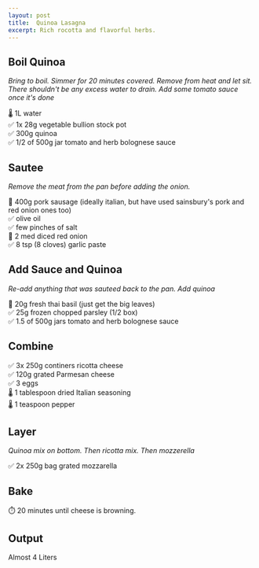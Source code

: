 ```yaml
---
layout: post
title:  Quinoa Lasagna
excerpt: Rich rocotta and flavorful herbs.
---
```

## Boil Quinoa
*Bring to boil. Simmer for 20 minutes covered. Remove from heat and let sit. There shouldn't be any excess water to drain. Add some tomato sauce once it's done*

🌡️ 1L water  
✅ 1x 28g vegetable bullion stock pot  
✅ 300g quinoa  
✅ 1/2 of 500g jar tomato and herb bolognese sauce  

## Sautee
*Remove the meat from the pan before adding the onion.*

🔪 400g pork sausage (ideally italian, but have used sainsbury's pork and red onion ones too)  
✅ olive oil  
✅ few pinches of salt  
🔪 2 med diced red onion  
✅ 8 tsp (8 cloves) garlic paste

## Add Sauce and Quinoa
*Re-add anything that was sauteed back to the pan. Add quinoa*

🔪 20g fresh thai basil (just get the big leaves)  
✅ 25g frozen chopped parsley (1/2 box)  
✅ 1.5 of 500g jars tomato and herb bolognese sauce  

## Combine
✅ 3x 250g continers ricotta cheese  
✅ 120g grated Parmesan cheese  
✅ 3 eggs  
🌡️ 1 tablespoon dried Italian seasoning    
🌡️ 1 teaspoon pepper

## Layer
*Quinoa mix on bottom. Then ricotta mix. Then mozzerella*

✅ 2x 250g bag grated mozzarella  

## Bake
⏱️ 20 minutes until cheese is browning.

## Output
Almost 4 Liters